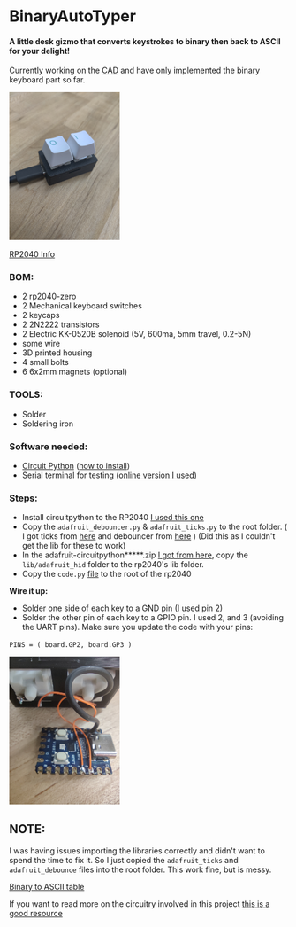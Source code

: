 # BinaryAutoTyper
#### A little desk gizmo that converts keystrokes to binary then back to ASCII for your delight! 



Currently working on the [CAD](https://cad.onshape.com/documents/a23f21f7142f74b01f919613/w/19e0e9d361a04868ba1185da/e/0e3bc4b0d31ba26d3ed0fc04?renderMode=0&uiState=678027edc156f43ca85e5772) and have only implemented the binary keyboard part so far.






<img src="imgs/keyboard.jpg" alt="drawing" width="200"/>

[RP2040 Info](https://www.waveshare.com/wiki/RP2040-Zero)

### BOM:
  - 2 rp2040-zero
  - 2 Mechanical keyboard switches
  - 2 keycaps
  - 2 2N2222 transistors
  - 2 Electric KK-0520B solenoid (5V,  600ma, 5mm travel, 0.2-5N)
  - some wire
  - 3D printed housing
  - 4 small bolts
  - 6 6x2mm magnets (optional)

### TOOLS:
  - Solder
  - Soldering iron

### Software needed:
  - [Circuit Python](https://circuitpython.org/board/waveshare_rp2040_zero/   ) ([how to install](https://learn.adafruit.com/getting-started-with-raspberry-pi-pico-circuitpython/circuitpython))
  - Serial terminal for testing ([online version I used](https://www.serialterminal.com/advanced_terminal/src/html/index.html))



### Steps:
- Install circuitpython to the RP2040 [I used this one](https://github.com/GQster/BinaryAutoTyper/blob/main/adafruit-circuitpython-waveshare_rp2040_zero-en_US-9.2.2.uf2)
- Copy the `adafruit_debouncer.py` & `adafruit_ticks.py` to the root folder. ( I got ticks from [here](https://github.com/adafruit/Adafruit_CircuitPython_Ticks/blob/main/adafruit_ticks.py) and debouncer from [here](https://github.com/adafruit/Adafruit_CircuitPython_Debouncer/blob/main/adafruit_debouncer.py) ) (Did this as I couldn't get the lib for these to work)
- In the adafruit-circuitpython*****.zip [I got from here](https://circuitpython.org/libraries), copy the `lib/adafruit_hid` folder to the rp2040's lib folder.
- Copy the `code.py` [file](https://github.com/GQster/BinaryAutoTyper/blob/master/code.py) to the root of the rp2040



**Wire it up:**
- Solder one side of each key to a GND pin (I used pin 2)
- Solder the other pin of each key to a GPIO pin. I used 2, and 3 (avoiding the UART pins). Make sure you update the code with your pins:


`PINS = (
    board.GP2,
    board.GP3
)`

<img src="imgs/internals.jpg" alt="drawing" width="200"/>



## NOTE:
I was having issues importing the libraries correctly and didn't want to spend the time to fix it. So I just copied the `adafruit_ticks` and `adafruit_debounce` files into the root folder. This work fine, but is messy. 

[Binary to ASCII table](https://www.ibm.com/docs/en/aix/7.2?topic=adapters-ascii-decimal-hexadecimal-octal-binary-conversion-table)

If you want to read more on the circuitry involved in this project [this is a good resource](http://www.robotsforfun.com/webpages/electromagnet.html)


